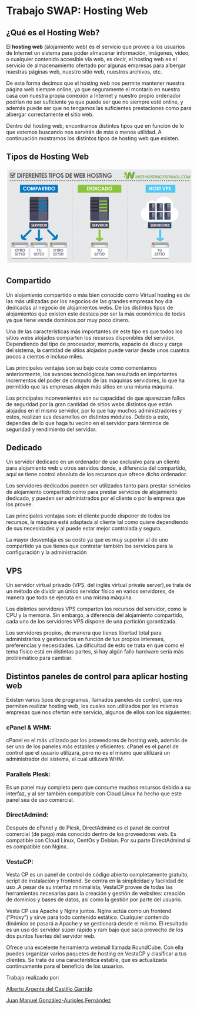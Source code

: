 # Trabajo SWAP: Hosting Web

## ¿Qué es el Hosting Web?

El **hosting web** (alojamiento web) es el servicio que provee a los usuarios
de Internet un sistema para poder almacenar información, imágenes, vídeo,
o cualquier contenido accesible vía web, es decir, el hosting web es el
servicio de almacenamiento ofertado por algunas empresas para albergar nuestras
páginas web, nuestro sitio web, nuestros archivos, etc.

De esta forma decimos que el hosting web nos permite mantener nuestra página web
siempre online, ya que seguramente el montarlo en nuestra casa con nuestra propia
conexión a Internet y nuestro propio ordenador podrían no ser suficiente ya que
puede ser que no siempre esté online, y además puede ser que no tengamos las
suficientes prestaciones como para albergar correctamente el sitio web.

Dentro del hosting web, encontramos distintos tipos  que en función de lo que
estemos buscando nos servirán de más o menos utilidad. A continuación mostramos
los distintos tipos de hosting web que existen.

## Tipos de Hosting Web

![Image](https://github.com/Juanmagaf/SWAP/blob/master/Trabajo/TiposHosting.PNG)

## Compartido

Un alojamiento compartido o más bien conocido como Virtual hosting es de las más utilizadas por los negocios de las grandes empresas hoy día dedicadas al negocio de alojamientos webs. De los distintos tipos de alojamientos que existen este destaca por ser la más económica de todas ya que tiene vende dominios por muy poco dinero.

Una de las características más importantes de este tipo es que todos los sitios webs alojados comparten los recursos disponibles del servidor. Dependiendo del tipo de procesador, memoria, espacio de disco y carga del sistema, la cantidad de sitios alojados puede variar desde unos cuantos pocos a cientos e incluso miles.

Las principales ventajas son su bajo coste como comentamos anteriormente, los avances tecnológicos han resultado en importantes incrementos del poder de cómputo de las máquinas servidores, lo que ha permitido que las empresas alojen más sitios en una misma máquina.

Los principales inconvenientes son su capacidad de que aparezcan fallos de seguridad por la gran cantidad de sitios webs distintos que están alojados en el mismo servidor, por lo que hay muchos administradores y estos, realizan sus desarrollos en distintos módulos. Debido a esto, dependes de lo que haga tu vecino en el servidor para términos de seguridad y rendimiento del servidor.

## Dedicado

Un servidor dedicado en un ordenador de uso exclusivo para un cliente para alojamiento web u otros servidos donde, a diferencia del compartido, aquí se tiene control absoluto de los recursos que ofrece dicho ordenador.

Los servidores dedicados pueden ser utilizados tanto para prestar servicios de alojamiento compartido como para prestar servicios de alojamiento dedicado, y pueden ser administrados por el cliente o por la empresa que los provee.

Las principales ventajas son: el cliente puede disponer de todos los recursos, la máquina está adaptada al cliente tal como quiere dependiendo de sus necesidades y al puede estar mejor controlada y segura.

La mayor desventaja es su costo ya que es muy superior al de uno compartido ya que tienes que contratar también los servicios para la configuración y la administración

## VPS

Un servidor virtual privado (VPS, del inglés virtual private server),se trata de un método de dividir un único servidor físico en varios servidores, de manera que todo se ejecuta en una misma máquina.

Los distintos servidores VPS comparten los recursos del servidor, como la CPU y la memoria. Sin embargo, a diferencia del alojamiento compartido, cada uno de los servidores VPS dispone de una partición garantizada.

Los servidores propios, de manera que tienes libertad total para administrarlos y gestionarlos en función de tus propios intereses, preferencias y necesidades. La dificultad de esto se trata en que como  el tema físico está en distintas partes, si hay algún fallo hardware sería más problemático para cambiar.



## Distintos paneles de control para aplicar hosting web

Existen varios tipos de programas, llamados paneles de control, que nos permiten
realizar hosting web, los cuales son utilizados por las mismas empresas que nos
ofertan este servicio, algunos de ellos son los siguientes:

### **cPanel & WHM:**
cPanel es el más utilizado por los proveedores de hosting web,
además de ser uno de los paneles más estables y eficientes. cPanel es el panel
de control que el usuario utilizará, pero no es el mismo que utilizará un
administrador del sistema, el cual utilizará WHM.

### **Parallels Plesk:**
Es un panel muy completo pero que consume muchos recursos debido a su interfaz,
y al ser también compatible con Cloud Linux ha hecho que este panel sea de uso
comercial.

### **DirectAdmind:**
Después de cPanel y de Plesk, DirectAdmind es el panel de control comercial
(de pago) más conocido dentro de los proveedores web. Es compatible con Cloud
Linux, CentOs y Debian. Por su parte DirectAdmind sí es compatible con Nginx.

### **VestaCP:**
Vesta CP es un panel de control de código abierto completamente gratuito, script de instalación y frontend. Se centra en la simplicidad y facilidad de uso .A pesar de su interfaz minimalista, VestaCP provee de todas las herramientas necesarias para la creación y gestión de websites: creación de dominios y bases de datos, así como la gestión por parte del usuario.

Vesta CP usa Apache y Nginx juntos. Nginx actúa como un frontend (“Proxy”) y sirve para todo contenido estático. Cualquier contenido dinámico se pasará a Apache y se gestionará desde el mismo. El resultado es un uso del servidor  súper rápido y ram bajo que saca provecho de los dos puntos fuertes del servidor web.

Ofrece una excelente herramienta webmail llamada RoundCube. Con ella puedes organizar varios paquetes de hosting en VestaCP y clasificar a tus clientes. Se trata de una característica estable, que es actualizada continuamente para el beneficio de los usuarios.

Trabajo realizado por:

[Alberto Argente del Castillo Garrido](https://github.com/AlArgente/SWAP)

[Juan Manuel González-Aurioles Fernández](https://github.com/Juanmagaf/SWAP)
